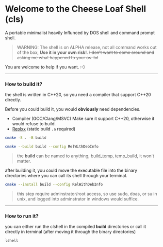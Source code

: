 # Welcome to the Cheese Loaf Shell (cls)
A portable minimalist heavily Influnced by DOS shell and command prompt shell.

> WARNING: The shell is on ALPHA release, not all command works out of the box,
> **Use it in your own risk!**.
> ~~I don't want to come around and asking me what happened to your os. lol~~

You are welcome to help if you want. :-)

---
### How to build it?
the shell is written in C++20, so you need a compiler that support C++20 directly.

Before you could build it, you would **obviously** need dependencies.
+ Compiler (GCC/Clang/MSVC) Make sure it support C++20, otherwise it would refuse to build.
+ [Replxx](https://github.com/AmokHuginnsson/replxx) (static build `.a` required)

```sh
cmake -S . -B build
```
```sh
cmake --build build --config RelWithDebInfo
```
> the **build** can be named to anything, build_temp, temp_build, it won't matter.

after building it, you could move the executable file into the binary directories where you can call its shell through your terminal.
```sh
cmake --install build --config RelWithDebInfo
```
> this step require adminstrator/root access, so use sudo, doas, or su in unix, and logged into adminstrator in windows would suffice.

---
### How to run it?
you can either run the clshell in the compiled **build** directories or call it directly in terminal (after moving it through the binary directories)
```shell
lshell
```
